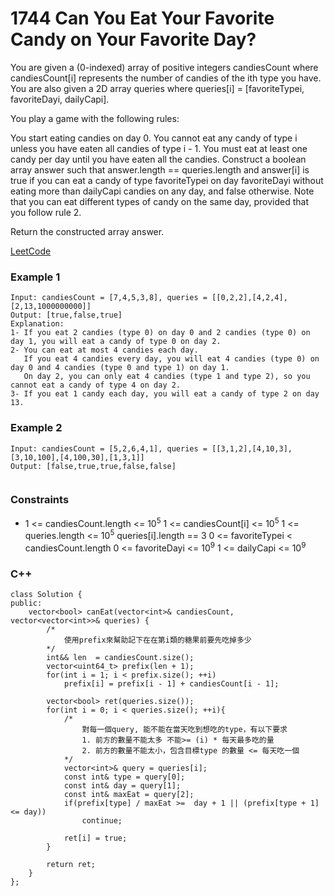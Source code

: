 # 1744 Can You Eat Your Favorite Candy on Your Favorite Day?

You are given a (0-indexed) array of positive integers candiesCount where candiesCount[i] represents the number of candies of the ith type you have. You are also given a 2D array queries where queries[i] = [favoriteTypei, favoriteDayi, dailyCapi].

You play a game with the following rules:

You start eating candies on day 0.
You cannot eat any candy of type i unless you have eaten all candies of type i - 1.
You must eat at least one candy per day until you have eaten all the candies.
Construct a boolean array answer such that answer.length == queries.length and answer[i] is true if you can eat a candy of type favoriteTypei on day favoriteDayi without eating more than dailyCapi candies on any day, and false otherwise. Note that you can eat different types of candy on the same day, provided that you follow rule 2.

Return the constructed array answer.

[LeetCode](https://leetcode.cn/problems/can-you-eat-your-favorite-candy-on-your-favorite-day/description/)

### Example 1

```
Input: candiesCount = [7,4,5,3,8], queries = [[0,2,2],[4,2,4],[2,13,1000000000]]
Output: [true,false,true]
Explanation:
1- If you eat 2 candies (type 0) on day 0 and 2 candies (type 0) on day 1, you will eat a candy of type 0 on day 2.
2- You can eat at most 4 candies each day.
   If you eat 4 candies every day, you will eat 4 candies (type 0) on day 0 and 4 candies (type 0 and type 1) on day 1.
   On day 2, you can only eat 4 candies (type 1 and type 2), so you cannot eat a candy of type 4 on day 2.
3- If you eat 1 candy each day, you will eat a candy of type 2 on day 13.
```

### Example 2

```
Input: candiesCount = [5,2,6,4,1], queries = [[3,1,2],[4,10,3],[3,10,100],[4,100,30],[1,3,1]]
Output: [false,true,true,false,false]
 
```


### Constraints

* 1 <= candiesCount.length <= 10<sup>5</sup>
1 <= candiesCount[i] <= 10<sup>5</sup>
1 <= queries.length <= 10<sup>5</sup>
queries[i].length == 3
0 <= favoriteTypei < candiesCount.length
0 <= favoriteDayi <= 10<sup>9</sup>
1 <= dailyCapi <= 10<sup>9</sup>

### C++ 

```
class Solution {
public:
    vector<bool> canEat(vector<int>& candiesCount, vector<vector<int>>& queries) {
        /*
            使用prefix來幫助記下在在第i類的糖果前要先吃掉多少
        */
        int&& len  = candiesCount.size();
        vector<uint64_t> prefix(len + 1);
        for(int i = 1; i < prefix.size(); ++i)
            prefix[i] = prefix[i - 1] + candiesCount[i - 1];

        vector<bool> ret(queries.size());
        for(int i = 0; i < queries.size(); ++i){
            /*
                對每一個query, 能不能在當天吃到想吃的type，有以下要求
                1. 前方的數量不能太多 不能>= (i) * 每天最多吃的量
                2. 前方的數量不能太小，包含目標type 的數量 <= 每天吃一個 
            */
            vector<int>& query = queries[i];
            const int& type = query[0];
            const int& day = query[1];
            const int& maxEat = query[2];
            if(prefix[type] / maxEat >=  day + 1 || (prefix[type + 1] <= day))
                continue;
           
            ret[i] = true;
        }
        
        return ret;
    }
};
```